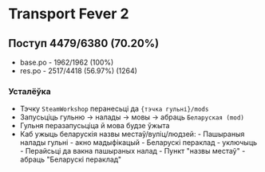 # Transport Fever 2

## Поступ 4479/6380 (70.20%)

- base.po - 1962/1962 (100%)
- res.po - 2517/4418 (56.97%) (1264)

### Усталёўка

- Тэчку `SteamWorkshop` перанесьці да `{тэчка гульні}/mods`
- Запусьціць гульню -> налады -> мовы -> абраць `Беларуская (mod)`
- Гульня перазапусьціца й мова будзе ўжыта
- Каб ужыць беларускія назвы местаў/вуліц/людзей:
	  - Пашыраныя налады гульні - акно мадыфікацый
	  - Беларускі пераклад - уключыць
	  - Перайсьці да вакна пашыраных налад
	  - Пункт "назвы местаў" - абраць "Беларускі пераклад"
